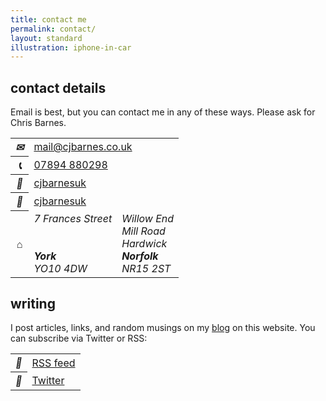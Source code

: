 ```yaml
---
title: contact me
permalink: contact/
layout: standard
illustration: iphone-in-car
---
```


## contact details

Email is best, but you can contact me in any of these ways. Please ask for Chris&nbsp;Barnes.

<table class="circle-list">
<tbody>
	<tr>
		<th scope="row"><i class="label email" title="email">✉</i></th>
		<td colspan="2"><a href="mailto:mail@cjbarnes.co.uk" title="Email me">mail@cjbarnes.co.uk</a></td>
	</tr>
	<tr>
		<th scope="row"><i class="label phone" title="phone">📞</i></th>
		<td colspan="2"><a href="tel:+447894880298" title="Phone me">07894 880298</a></td>
	</tr>
	<tr>
		<th scope="row"><i class="label linkedin" title="linkedin"></i></th>
		<td><a href="http://uk.linkedin.com/in/cjbarnesuk/" title="Find me on LinkedIn">cjbarnesuk</a></td>
	</tr>
	<tr>
		<th scope="row"><i class="label twitter" title="twitter"></i></th>
		<td colspan="2"><a href="https://twitter.com/intent/tweet?text=@cJbarnesUK%20" title="Tweet me on Twitter">cjbarnesuk</a></td>
	</tr>
	<tr class="addresses">
		<th scope="row"><i class="label address" title="addresses">⌂</i></th>
		<td>
			<address>
			7 Frances Street<br>
			<br>
			<br>
			<strong>York</strong><br>
			YO10 4DW
			</address>
		</td>
		<td>
			<address>
			Willow End<br>
			Mill Road<br>
			Hardwick<br>
			<strong>Norfolk</strong><br>
			NR15 2ST
			</address>
		</td>
	</tr>
</tbody>
</table>

## writing

I post articles, links, and random musings on my <a href="/blog/">blog</a> on this website. You can subscribe via Twitter or RSS:

<table class="circle-list">
<tbody>
	<tr>
		<th scope="row"><i class="label feed" title="RSS feed"></i></th>
		<td colspan="2"><a href="#" title="Subscribe to blog">RSS feed</a></td>
	</tr>
	<tr>
		<th scope="row"><i class="label twitter" title="twitter"></i></th>
		<td colspan="2"><a href="https://twitter.com/intent/user?screen_name=cJbarnesUK&amp;original_referer=http://www.cjbarnes.co.uk/" title="Follow @cjbarnesuk on Twitter">Twitter</a></td>
	</tr>
</tbody>
</table>
